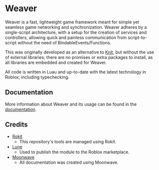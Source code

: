 # Weaver

Weaver is a fast, lightweight game framework meant for simple yet seamless game networking and synchronization. Weaver adheres by a single-script architecture, with a setup for the creation of services and controllers, allowing quick and painless communication from script-to-script without the need of BindableEvents/Functions.

This was originally developed as an alternative to [Knit](https://github.com/Sleitnick/Knit), but without the use of external libraries; there are no promises or extra packages to install, as all libraries are embedded and created for Weaver.

All code is written in Luau and up-to-date with the latest technology in Roblox, including typechecking.

## Documentation

More information about Weaver and its usage can be found in the [documentation](https://paracosm-daemon.github.io/Weaver/).

## Credits

* [Rokit](https://github.com/rojo-rbx/rokit)
	* This repository's tools are managed using Rokit.
* [Lune](https://github.com/lune-org/lune)
	* Used to publish the module to the Roblox marketplace.
* [Moonwave](https://github.com/evaera/moonwave)
	* All documentation was created using Moonwave.
